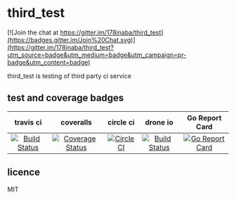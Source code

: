 # third_test

[![Join the chat at https://gitter.im/178inaba/third_test](https://badges.gitter.im/Join%20Chat.svg)](https://gitter.im/178inaba/third_test?utm_source=badge&utm_medium=badge&utm_campaign=pr-badge&utm_content=badge)

third_test is testing of third party ci service

## test and coverage badges

| travis ci | coveralls | circle ci | drone io | Go Report Card |
|:--:|:--:|:--:|:--:|:--:|
| [![Build Status](https://travis-ci.org/178inaba/third_test.svg?branch=master)](https://travis-ci.org/178inaba/third_test) | [![Coverage Status](https://coveralls.io/repos/178inaba/third_test/badge.svg?branch=master&service=github)](https://coveralls.io/github/178inaba/third_test?branch=master) | [![Circle CI](https://circleci.com/gh/178inaba/third_test.svg?style=svg)](https://circleci.com/gh/178inaba/third_test) | [![Build Status](https://drone.io/github.com/178inaba/third_test/status.png)](https://drone.io/github.com/178inaba/third_test/latest) | [![Go Report Card](https://goreportcard.com/badge/github.com/178inaba/third_test)](https://goreportcard.com/report/github.com/178inaba/third_test) |

## licence

MIT
